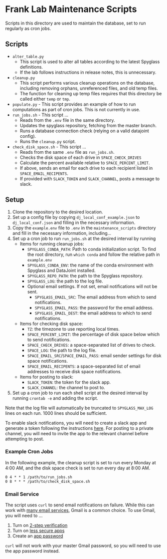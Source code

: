 # Frank Lab Maintenance Scripts

Scripts in this directory are used to maintain the database, set to run
regularly as cron jobs.

## Scripts

- `alter_table.py`
    - This script is used to alter all tables according to the latest Spyglass
        definitions.
    - If the lab follows instructions in release notes, this is unnecessary.
- `cleanup.py`
    - This script performs various cleanup operations on the database, including
        removing orphans, unreferenced files, and old temp files.
    - The function for cleaning up temp files requires that this directory be
        called either `temp` or `tmp`.
- `populate.py` - This script provides an example of how to run computations as
    part of cron jobs. This is not currently in use.
- `run_jobs.sh` - This script ...
    - Reads from the `.env` file in the same directory.
    - Updates the spyglass repository, fetching from the master branch.
    - Runs a database connection check (relying on a valid datajoint config).
    - Runs the `cleanup.py` script.
- `check_disk_space.sh` - This script ...
    - Reads from the same `.env` file as `run_jobs.sh`.
    - Checks the disk space of each drive in `SPACE_CHECK_DRIVES`
    - Calculate the percent available relative to `SPACE_PERCENT_LIMIT`.
    - If above, sends an email for each drive to each recipient listed in
        `SPACE_EMAIL_RECIPENTS`.
    - If provided with `SLACK_TOKEN` and `SLACK_CHANNEL`, posts a message to
        slack.

## Setup

1. Clone the repository to the desired location.
2. Set up a config file by copying `dj_local_conf_example.json` to
    `dj_local_conf.json` and filling in the necessary information.
3. Copy the `example.env` file to `.env` in the `maintenance_scripts` directory
    and fill in the necessary information, including...
4. Set up a cron job to run `run_jobs.sh` at the desired interval by running
    - Items for running cleanup jobs:
        - `SPYGLASS_CONDA_PATH`: Path to conda initialization script. To find the
            root directory, run `which conda` and follow the relative path in
            `example.env`
        - `SPYGLASS_CONDA_ENV`: the name of the conda environment with Spyglass and
            DataJoint installed.
        - `SPYGLASS_REPO_PATH`: the path to the Spyglass repository.
        - `SPYGLASS_LOG`: the path to the log file.
        - Optional email settings. If not set, email notifications will not be
            sent.
            - `SPYGLASS_EMAIL_SRC`: The email address from which to send
                notifications.
            - `SPYGLASS_EMAIL_PASS`: the password for the email address.
            - `SPYGLASS_EMAIL_DEST`: the email address to which to send
                notifications.
    - Items for checking disk space:
        - `TZ`: the timezone to use reporting local times.
        - `SPACE_PERCENT_LIMIT`: the percentage of disk space below which to send
            notifications.
        - `SPACE_CHECK_DRIVES`: a space-separated list of drives to check.
        - `SPACE_LOG`: the path to the log file.
        - `SPACE_EMAIL_SRC`/`SPACE_EMAIL_PASS`: email sender settings for disk
            space notifications.
        - `SPACE_EMAIL_RECIPENTS`: a space-separated list of email addresses to
            receive disk space notifications.
    - Items for posting to slack:
        - `SLACK_TOKEN`: the token for the slack app.
        - `SLACK_CHANNEL`: the channel to post to.
5. Set up a cron job to run each shell script at the desired interval by running
    `crontab -e` and adding the script.

Note that the log file will automatically be truncated to `SPYGLASS_MAX_LOG`
lines on each run. 1000 lines should be sufficient.

To enable slack notifications, you will need to create a slack app and generate
a token following the instructions
[here](https://api.slack.com/tutorials/tracks/posting-messages-with-curl). For
posting to a private channel, you will need to invite the app to the relevant
channel before attempting to post.

### Example Cron Jobs

In the following example, the cleanup script is set to run every Monday at 4:00
AM, and the disk space check is set to run every day at 8:00 AM.

```text
0 4 * * 1 /path/to/run_jobs.sh
0 8 * * * /path/to/check_disk_space.sh
```

### Email Service

The script uses `curl` to send email notifications on failure. While this can
work with
[many email services](https://everything.curl.dev/usingcurl/smtp.html), Gmail is
a common choice. To use Gmail, you will need to ...

1. Turn on [2-step verification](https://myaccount.google.com/security-checkup)
2. Turn on [less secure apps](https://myaccount.google.com/lesssecureapps)
3. Create an [app password](https://myaccount.google.com/apppasswords)

`curl` will not work with your master Gmail password, so you will need to use
the app password instead.
